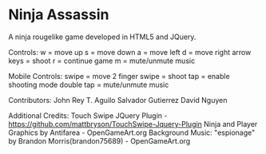 Ninja Assassin
========
A ninja rougelike game developed in HTML5 and JQuery.

Controls:
w = move up
s = move down
a = move left
d = move right
arrow keys = shoot 
r = continue game
m = mute/unmute music

Mobile Controls:
swipe = move
2 finger swipe = shoot
tap = enable shooting mode
double tap = mute/unmute music

Contributors:
John Rey T. Aguilo
Salvador Gutierrez
David Nguyen

Additional Credits:
Touch Swipe JQuery Plugin - https://github.com/mattbryson/TouchSwipe-Jquery-Plugin
Ninja and Player Graphics by Antifarea - OpenGameArt.org
Background Music: "espionage" by Brandon Morris(brandon75689) - OpenGameArt.org
